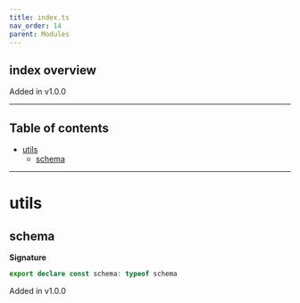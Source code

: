 ```yaml
---
title: index.ts
nav_order: 14
parent: Modules
---
```


## index overview

Added in v1.0.0

---

<h2 class="text-delta">Table of contents</h2>

- [utils](#utils)
  - [schema](#schema)

---

# utils

## schema

**Signature**

```ts
export declare const schema: typeof schema
```

Added in v1.0.0
